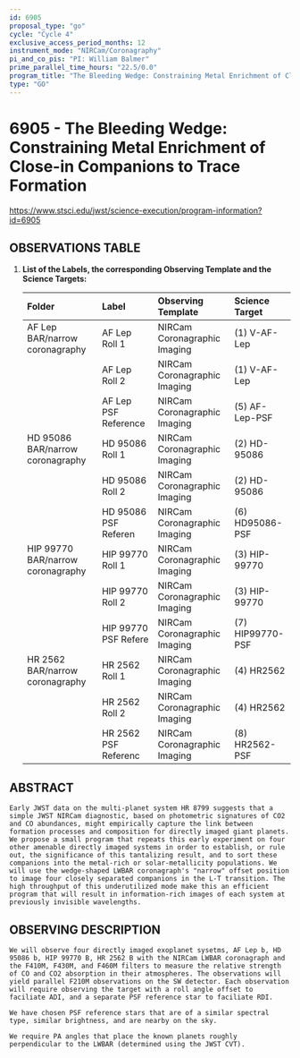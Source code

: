 ```yaml
---
id: 6905
proposal_type: "go"
cycle: "Cycle 4"
exclusive_access_period_months: 12
instrument_mode: "NIRCam/Coronagraphy"
pi_and_co_pis: "PI: William Balmer"
prime_parallel_time_hours: "22.5/0.0"
program_title: "The Bleeding Wedge: Constraining Metal Enrichment of Close-in Companions to Trace Formation"
type: "GO"
---
```

# 6905 - The Bleeding Wedge: Constraining Metal Enrichment of Close-in Companions to Trace Formation
https://www.stsci.edu/jwst/science-execution/program-information?id=6905
## OBSERVATIONS TABLE
1.  **List of the Labels, the corresponding Observing Template and the Science Targets:**

    | Folder                              | Label                    | Observing Template               | Science Target        |
    | :---------------------------------- | :----------------------- | :------------------------------- | :-------------------- |
    | AF Lep BAR/narrow coronagraphy      | AF Lep Roll 1            | NIRCam Coronagraphic Imaging     | (1) V-AF-Lep          |
    |                                     | AF Lep Roll 2            | NIRCam Coronagraphic Imaging     | (1) V-AF-Lep          |
    |                                     | AF Lep PSF Reference     | NIRCam Coronagraphic Imaging     | (5) AF-Lep-PSF        |
    | HD 95086 BAR/narrow coronagraphy    | HD 95086 Roll 1          | NIRCam Coronagraphic Imaging     | (2) HD-95086          |
    |                                     | HD 95086 Roll 2          | NIRCam Coronagraphic Imaging     | (2) HD-95086          |
    |                                     | HD 95086 PSF Referen     | NIRCam Coronagraphic Imaging     | (6) HD95086-PSF       |
    | HIP 99770 BAR/narrow coronagraphy   | HIP 99770 Roll 1         | NIRCam Coronagraphic Imaging     | (3) HIP-99770         |
    |                                     | HIP 99770 Roll 2         | NIRCam Coronagraphic Imaging     | (3) HIP-99770         |
    |                                     | HIP 99770 PSF Refere     | NIRCam Coronagraphic Imaging     | (7) HIP99770-PSF      |
    | HR 2562 BAR/narrow coronagraphy     | HR 2562 Roll 1           | NIRCam Coronagraphic Imaging     | (4) HR2562            |
    |                                     | HR 2562 Roll 2           | NIRCam Coronagraphic Imaging     | (4) HR2562            |
    |                                     | HR 2562 PSF Referenc     | NIRCam Coronagraphic Imaging     | (8) HR2562-PSF        |

## ABSTRACT

    Early JWST data on the multi-planet system HR 8799 suggests that a simple JWST NIRCam diagnostic, based on photometric signatures of CO2 and CO abundances, might empirically capture the link between formation processes and composition for directly imaged giant planets. We propose a small program that repeats this early experiment on four other amenable directly imaged systems in order to establish, or rule out, the significance of this tantalizing result, and to sort these companions into the metal-rich or solar-metallicity populations. We will use the wedge-shaped LWBAR coronagraph's "narrow" offset position to image four closely separated companions in the L-T transition. The high throughput of this underutilized mode make this an efficient program that will result in information-rich images of each system at previously invisible wavelengths.

## OBSERVING DESCRIPTION

    We will observe four directly imaged exoplanet sysetms, AF Lep b, HD 95086 b, HIP 99770 B, HR 2562 B with the NIRCam LWBAR coronagraph and the F410M, F430M, and F460M filters to measure the relative strength of CO and CO2 absorption in their atmospheres. The observations will yield parallel F210M observations on the SW detector. Each observation will require observing the target with a roll angle offset to faciliate ADI, and a separate PSF reference star to faciliate RDI.

    We have chosen PSF reference stars that are of a similar spectral type, similar brightness, and are nearby on the sky.

    We require PA angles that place the known planets roughly perpendicular to the LWBAR (determined using the JWST CVT).
